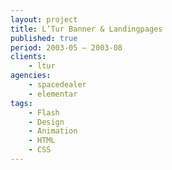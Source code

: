 ```yaml
---
layout: project
title: L’Tur Banner & Landingpages
published: true
period: 2003-05 – 2003-08
clients:
    - ltur
agencies:
    - spacedealer
    - elementar
tags:
    - Flash
    - Design
    - Animation
    - HTML
    - CSS
---
```

